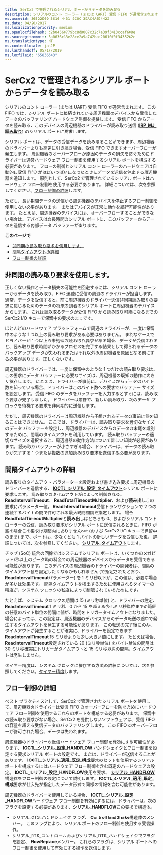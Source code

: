 ```yaml
---
title: SerCx2 で管理されるシリアル ポートからデータを読み取る
description: シリアルのコント ローラー (または UART) 受信 FIFO が通常含まれます。
ms.assetid: 36522E60-3616-4431-8C8C-3EAC4A6E4422
ms.date: 04/20/2017
ms.localizationpriority: medium
ms.openlocfilehash: d2b04560779bc8d8007c32d7a39f3413ccaf608e
ms.sourcegitcommit: 6a0636c33e28ce2a9a742bae20610f0f3435262c
ms.translationtype: MT
ms.contentlocale: ja-JP
ms.lasthandoff: 05/17/2019
ms.locfileid: "65836343"
---
```

# <a name="reading-data-from-a-sercx2-managed-serial-port"></a>SerCx2 で管理されるシリアル ポートからデータを読み取る

シリアルのコント ローラー (または UART) 受信 FIFO が通常含まれます。 この FIFO では、シリアル ポートに接続されている周辺機器のデバイスから受信したデータのバッファリング ハードウェア制御を提供します。 受信 FIFO からデータを読み取る、このデバイスの周辺機器のドライバーが読み取り送信 ([**IRP\_MJ\_読み取り**](https://msdn.microsoft.com/library/windows/hardware/ff546883)) のシリアル ポートに要求します。

シリアル ポートは、データの受信データを読み取ることができます、周辺機器のドライバーよりも高速に引き続き場合、受信 FIFO できますオーバーフローが発生します。 周辺機器のオーバーフローが原因のデータの損失を防ぐためにドライバーは通常ハードウェア フロー制御を使用するシリアル ポートを構成する必要があります。 フローの制御とシリアル コント ローラーのハードウェアは自動的に受信 FIFO がほぼいっぱいになったときにデータを送信を停止する周辺機器を通知します。 原則として、SerCx2 で管理されているシリアル ポートはハードウェア フロー制御を使用する必要があります。 詳細については、次を参照してください。[フロー制御の詳細](#flow-control-details)します。

ただし、長い期間データの送信から周辺機器のデバイスを停止するフロー制御を使用しない必要があります。 またはデバイスが正常に動作を続行可能性があります。 たとえば、周辺機器のデバイスには、オーバーフローすることができない場合は、デバイスはの長時間のシリアル ポートに、このバッファーからデータを送信する内部データ バッファーがあります。

**このページで**

- [非同期の読み取り要求を使用します。](#using-asynchronous-read-requests)
- [間隔タイムアウトの詳細](#interval-time-out-details)
- [フロー制御の詳細](#flow-control-details)

## <a name="using-asynchronous-read-requests"></a>非同期の読み取り要求を使用します。

正しくない操作とデータ損失の可能性を回避するには、シリアル コント ローラーからデータを読み取り、FIFO 迅速に受信の周辺のドライバーが担当します。 通常、データを受信すると、前に周辺機器のドライバー送信非同期読み取りの要求に応じるためのデータの将来の到着のシリアル ポートに周辺機器のデバイスからします。 これは読み取るデータが受信 FIFO から読み取り可能になるまでの SerCx2 I/O キューで保留中の要求のままです。

ほとんどのハードウェア プラットフォームで周辺のドライバーが、一度に保留中のような 1 つ以上の読み取り要求がある必要はありません。 まれなケースでドライバーが 1 つ以上の未処理の読み取り要求がある場合、データが受信されると、読み取り要求時間がかかるプロセスを完了する結果として得られるデータのバックアップ データが失われるまたはそれ以外の周辺機器を原因となる前にする必要があります。正しくないです。

周辺機器のドライバーでは、一度に保留中のような 1 つだけの読み取り要求は、この要求にデータ バッファーに必要なサイズは、周辺機器の既知の動作に大きく依存します。 たとえば、ドライバーが事前に、デバイスからデータのバイト数を知っている場合、ドライバーはこのバイト数への要求でバッファー サイズを設定します。 受信 FIFO のデータをバッファーを入力するとすぐには、読み取り要求が完了しました。 ドライバーは応答で、新しい読み取り、次のデータ ブロックを待機する要求を非同期的に送信します。

ただし、周辺機器のドライバーは周辺機器から予想されるデータの事前に量を知ることはできません。 ここでは、ドライバーは、読み取り要求を適切なサイズのデータ バッファーを設定し、周辺機器のデバイスからのデータの末尾を識別するために、間隔のタイムアウトを利用しています。 読み取りバッファーの適切なサイズを選択すると、周辺機器の動作方法について詳しい知識が必要があります。 読み取りバッファーが小さすぎる場合、ドライバーは、データの読み取りが完了する 1 つまたは複数の追加読み取り要求を送信する必要があります。

## <a name="interval-time-out-details"></a>間隔タイムアウトの詳細


読み取りのタイムアウト パラメーターを設定および書き込み要求に周辺機器のドライバーを送信する、 [ **IOCTL\_シリアル\_設定\_タイムアウト**](https://msdn.microsoft.com/library/windows/hardware/ff546772)シリアル ポートに要求します。 読み取りのタイムアウトがによって制御される、 **ReadIntervalTimeout**、 **ReadTotalTimeoutMultiplier**、および**読み出し**この要求にパラメーター値。 **ReadIntervalTimeout**受信トランザクションで 2 つの連続するバイトの間で許可される最大時間間隔を指定します。 場合**ReadTotalTimeoutMultiplier**と**読み出し**はどちらも 0、およびシリアル コント ローラーの受信、読み取り要求がシリアル ポートに送信されるときに、FIFO が空の場合この要求は期間内にありませんout (および SerCx2 I/O キューで保留中のまま) まで、ポートは、少なくとも 1 バイトの新しいデータを受信した後。 詳細については、次を参照してください。 [**シリアル\_タイムアウト**](https://msdn.microsoft.com/library/windows/hardware/hh439614)します。

チップ (SoC) 統合の回線ではシステムでシリアル ポートは、いくつかのメガビット/秒以上のピーク時の料金での周辺機器のデバイスからデータを受信できる可能性があります。 このデバイスの周辺機器のドライバーの開発者は、間隔のタイムアウト値を設定したくなるかもしれません (で指定されたとおり、 **ReadIntervalTimeout**パラメーター) を 1 ミリ秒以下が、この値は、必要な場合が多いは効果です。 間隔タイムアウトを検出するために使用されるタイマーの精度が、システム クロックの粒度によって制限されているためにです。

たとえば、システム クロックの期間は 15 (ミリ秒単位) と、ドライバーの設定、 **ReadIntervalTimeout** 1 ミリ秒、0 から 15 を超える少しミリ秒単位までの範囲の任意のバイト単位の間隔に値が、時間をトリガータイムアウトになりました。場合によっては、この設定は、周辺機器のデバイスからのデータ転送の途中で発生するタイムアウトを発生する可能性があります。 この転送の完了後にのみ、タイムアウトが発生することが確実に、ドライバーを設定できます**ReadIntervalTimeout** 15 ミリ秒よりも少し大きい値にします。 たとえば場合、 **ReadIntervalTimeout**設定されている 20 (ミリ秒単位) をバイト単位の間隔は 30 ミリ秒確実にトリガーがタイムアウトと 15 ミリ秒以内の間隔、タイムアウトは発生しません。

タイマー精度は、システム クロックに依存する方法の詳細については、次を参照してください。[タイマー精度](https://msdn.microsoft.com/library/windows/hardware/jj602805)します。

## <a name="flow-control-details"></a>フロー制御の詳細


ベスト プラクティスとして、SerCx2 で管理されたシリアル ポートを使用して、周辺機器のドライバーは受信 FIFO のオーバーフローを防ぐためにハードウェア フロー制御を使用するこれらのポートを構成する必要があります。 保留中の読み取り要求がない場合、SerCx2 を提供しないソフトウェアは、受信 FIFO の容量を超える受信データのバッファリングします。 この FIFO のオーバーフローが許可された場合、データは失われます。

周辺機器のドライバーの送信ハードウェア フロー制御を有効にする可能性があります、 [ **IOCTL\_シリアル\_設定\_HANDFLOW** ](https://msdn.microsoft.com/library/windows/hardware/ff546736)ハンドシェイクとフロー制御を設定する要求シリアル ポートの設定です。 または、ドライバーが送信することがあります、 [ **IOCTL\_シリアル\_適用\_既定\_構成**](https://msdn.microsoft.com/library/windows/hardware/hh406621)要求のセットを使用するシリアル ポートを構成するにはハードウェア フロー制御を含む既定のハードウェアの設定。 **IOCTL\_シリアル\_設定\_HANDFLOW**使用を要求、 [**シリアル\_HANDFLOW** ](https://msdn.microsoft.com/library/windows/hardware/jj680685)構造体をフロー制御の設定について説明します。 **IOCTL\_シリアル\_適用\_既定\_構成**要求が仕入先が指定したデータ形式で同様の情報を含む可能性があります。

周辺機器のドライバーを使用している場合、 **IOCTL\_シリアル\_設定\_HANDFLOW**ハードウェア フロー制御を有効にするには、ドライバーは、次のフラグを設定する必要があります、**シリアル\_HANDFLOW**この要求で構造体。

- シリアル\_CTS\_ハンドシェイク フラグ、 **ControlHandShake**構造体のメンバー。 このフラグにより、シリアル ポートのフロー制御を使用する受信操作。
- シリアル\_RTS\_コントロールおよびシリアル\_RTS\_ハンドシェイクでフラグを設定、 **FlowReplace**メンバー。 これらのフラグは、シリアル ポートへのフロー制御を使用して有効にする操作を送信します。
